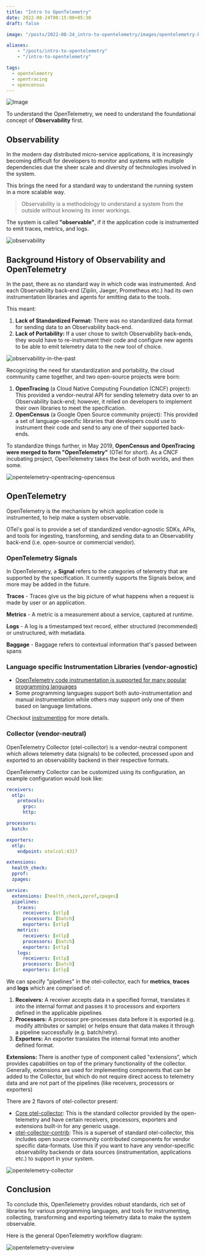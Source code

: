 ```yaml
---
title: "Intro to OpenTelemetry"
date: 2022-08-24T00:15:00+05:30
draft: false

image: "/posts/2022-08-24_intro-to-opentelemetry/images/opentelemetry-horizontal-color.png"

aliases:
    - "/posts/intro-to-opentelemetry"
    - "/intro-to-opentelemetry"

tags:
  - opentelemetry
  - opentracing
  - opencensus
---
```


![Image](images/opentelemetry-horizontal-color.png#layoutTextWidth)

To understand the OpenTelemetry, we need to understand the foundational concept of __Observability__ first.

## Observability

In the modern day distributed micro-service applications, it is increasingly becoming difficult for developers to monitor and systems with multiple dependencies due the sheer scale and diversity of technologies involved in the system.

This brings the need for a standard way to understand the running system in a more scalable way.

> Observability is a methodology to understand a system from the outside without knowing its inner workings.

The system is called __"observable"__, if it the application code is instrumented to emit traces, metrics, and logs.

![observability](images/observability.png)

## Background History of Observability and OpenTelemetry

In the past, there as no standard way in which code was instrumented. And each Observability back-end (Ziplin, Jaeger, Prometheus etc.) had its own instrumentation libraries and agents for emitting data to the tools.

This meant:

1. __Lack of Standardized Format:__ There was no standardized data format for sending data to an Observability back-end.
2. __Lack of Portability:__ If a user chose to switch Observability back-ends, they would have to re-instrument their code and configure new agents to be able to emit telemetry data to the new tool of choice.

![observability-in-the-past](images/observability-in-the-past.png)

Recognizing the need for standardization and portability, the cloud community came together, and two open-source projects were born:

1. __OpenTracing__ (a Cloud Native Computing Foundation (CNCF) project): This provided a vendor-neutral API for sending telemetry data over to an Observability back-end; however, it relied on developers to implement their own libraries to meet the specification.
2. __OpenCensus__ (a Google Open Source community project): This provided a set of language-specific libraries that developers could use to instrument their code and send to any one of their supported back-ends.

To standardize things further, in May 2019, __OpenCensus and OpenTracing were merged to form "OpenTelemetry"__ (OTel for short). As a CNCF incubating project, OpenTelemetry takes the best of both worlds, and then some.

![opentelemetry-opentracing-opencensus](images/opentelemetry-opentracing-opencensus.png)

## OpenTelemetry

OpenTelemetry is the mechanism by which application code is instrumented, to help make a system observable.

OTel's goal is to provide a set of standardized vendor-agnostic SDKs, APIs, and tools for ingesting, transforming, and sending data to an Observability back-end (i.e. open-source or commercial vendor).

### OpenTelemetry Signals

In OpenTelemetry, a __Signal__ refers to the categories of telemetry that are supported by the specification. It currently supports the Signals below, and more may be added in the future.

__Traces__ - Traces give us the big picture of what happens when a request is made by user or an application.

__Metrics__ - A metric is a measurement about a service, captured at runtime.

__Logs__ - A log is a timestamped text record, either structured (recommended) or unstructured, with metadata.

__Baggage__ - Baggage refers to contextual information that's passed between spans

### Language specific Instrumentation Libraries (vendor-agnostic)

- [OpenTelemetry code instrumentation is supported for many popular programming languages](https://opentelemetry.io/docs/instrumentation/)
- Some programming languages support both auto-instrumentation and manual instrumentation while others may support only one of them based on language limitations.

Checkout [instrumenting](https://opentelemetry.io/docs/concepts/instrumenting/) for more details.

### Collector (vendor-neutral)

OpenTelemetry Collector (otel-collector) is a vendor-neutral component which allows telemetry data (signals) to be collected, processed upon and exported to an observability backend in their respective formats.

OpenTelemetry Collector can be customized using its configuration, an example configuration would look like:

```yml {style=github-dark}
receivers:
  otlp:
    protocols:
      grpc:
      http:

processors:
  batch:

exporters:
  otlp:
    endpoint: otelcol:4317

extensions:
  health_check:
  pprof:
  zpages:

service:
  extensions: [health_check,pprof,zpages]
  pipelines:
    traces:
      receivers: [otlp]
      processors: [batch]
      exporters: [otlp]
    metrics:
      receivers: [otlp]
      processors: [batch]
      exporters: [otlp]
    logs:
      receivers: [otlp]
      processors: [batch]
      exporters: [otlp]
```

We can specify "pipelines" in the otel-collector, each for __metrics__, __traces__ and __logs__ which are comprised of:

1. __Receivers:__ A receiver accepts data in a specified format, translates it into the internal format and passes it to processors and exporters defined in the applicable pipelines
2. __Processors:__ A processor pre-processes data before it is exported (e.g. modify attributes or sample) or helps ensure that data makes it through a pipeline successfully (e.g. batch/retry).
3. __Exporters:__ An exporter translates the internal format into another defined format.

__Extensions:__ There is another type of component called "extensions", which provides capabilities on top of the primary functionality of the collector. Generally, extensions are used for implementing components that can be added to the Collector, but which do not require direct access to telemetry data and are not part of the pipelines (like receivers, processors or exporters)

There are 2 flavors of otel-collector present:

- [Core otel-collector](https://github.com/open-telemetry/opentelemetry-collector): This is the standard collector provided by the open-telemetry and have certain receivers, processors, exporters and extensions built-in for any generic usage.
- [otel-collector-contrib](https://github.com/open-telemetry/opentelemetry-collector-contrib): This is a superset of standard otel-collector, this includes open source community contributed components for vendor specific data-formats. Use this if you want to have any vendor-specific observability backends or data sources (instrumentation, applications etc.) to support in your system.

![opentelemetry-collector](images/opentelemetry-collector.png)

## Conclusion

To conclude this, OpenTelemetry provides robust standards, rich set of libraries for various programming languages, and tools for instrumenting, collecting, transforming and exporting telemetry data to make the system observable.

Here is the general OpenTelemetry workflow diagram:

![opentelemetry-overview](images/opentelemetry-overview.png)
